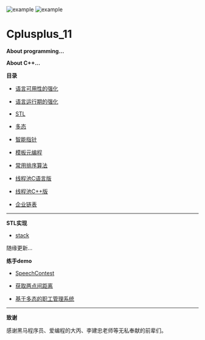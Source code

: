 ![example](https://img.shields.io/badge/cpp11-v1.0-red.svg)   ![example](https://img.shields.io/badge/user:-sakura-blue.svg)
# Cplusplus_11


**About programming...**


**About C++...**

**目录**

- [语言可用性的强化](https://github.com/Sakura7301/Cplusplus_11/tree/master/%E8%AF%AD%E8%A8%80%E5%8F%AF%E7%94%A8%E6%80%A7%E7%9A%84%E5%BC%BA%E5%8C%96)

- [语言运行期的强化](https://github.com/Sakura7301/Cplusplus_11/tree/master/%E8%AF%AD%E8%A8%80%E8%BF%90%E8%A1%8C%E6%9C%9F%E7%9A%84%E5%BC%BA%E5%8C%96)

- [STL](https://github.com/Sakura7301/Cplusplus_11/tree/master/STL)

- [多态](https://github.com/Sakura7301/Cplusplus_11/tree/master/%E5%A4%9A%E6%80%81)

- [智能指针](https://github.com/Sakura7301/Cplusplus_11/tree/master/%E6%99%BA%E8%83%BD%E6%8C%87%E9%92%88)

- [模板元编程](https://github.com/Sakura7301/Cplusplus_11/tree/master/%E6%A8%A1%E6%9D%BF%E5%85%83%E7%BC%96%E7%A8%8B)

- [常用排序算法](https://github.com/Sakura7301/Cplusplus_11/tree/master/sort)

- [线程池C语言版](https://github.com/Sakura7301/Cplusplus_11/tree/master/ThreadPool_C)

- [线程池C++版](https://github.com/Sakura7301/Cplusplus_11/tree/master/ThreadPool_Cpp)

- [企业链表](https://github.com/Sakura7301/Cplusplus_11/tree/master/%E4%BC%81%E4%B8%9A%E9%93%BE%E8%A1%A8)  
***

**STL实现**
- [stack](https://github.com/Sakura7301/Cplusplus_11/blob/master/mySTL/stack.h)  
  
随缘更新...

**练手demo**

- [SpeechContest](https://github.com/Sakura7301/Cplusplus_11/tree/master/SpeechContest)

- [获取两点间距离](https://github.com/Sakura7301/Cplusplus_11/tree/master/%E4%B8%A4%E7%82%B9%E9%97%B4%E8%B7%9D%E7%A6%BB)

- [基于多态的职工管理系统](https://github.com/Sakura7301/Cplusplus_11/tree/master/%E5%9F%BA%E4%BA%8E%E5%A4%9A%E6%80%81%E7%9A%84%E8%81%8C%E5%B7%A5%E7%AE%A1%E7%90%86%E7%B3%BB%E7%BB%9F)
***

**致谢**

感谢黑马程序员、爱编程的大丙、李建忠老师等无私奉献的前辈们。


